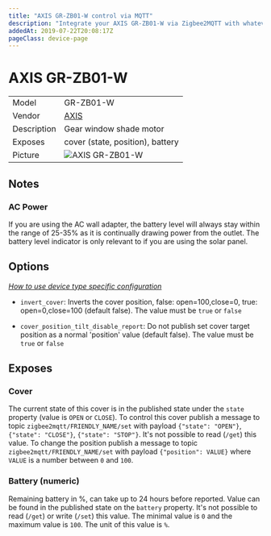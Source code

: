 ```yaml
---
title: "AXIS GR-ZB01-W control via MQTT"
description: "Integrate your AXIS GR-ZB01-W via Zigbee2MQTT with whatever smart home infrastructure you are using without the vendor's bridge or gateway."
addedAt: 2019-07-22T20:08:17Z
pageClass: device-page
---
```


<!-- !!!! -->
<!-- ATTENTION: This file is auto-generated through docgen! -->
<!-- You can only edit the "Notes"-Section between the two comment lines "Notes BEGIN" and "Notes END". -->
<!-- Do not use h1 or h2 heading within "## Notes"-Section. -->
<!-- !!!! -->

# AXIS GR-ZB01-W

|     |     |
|-----|-----|
| Model | GR-ZB01-W  |
| Vendor  | [AXIS](/supported-devices/#v=AXIS)  |
| Description | Gear window shade motor |
| Exposes | cover (state, position), battery |
| Picture | ![AXIS GR-ZB01-W](https://www.zigbee2mqtt.io/images/devices/GR-ZB01-W.png) |


<!-- Notes BEGIN: You can edit here. Add "## Notes" headline if not already present. -->
## Notes

### AC Power
If you are using the AC wall adapter, the battery level will always stay within the range of 25-35% as it is continually drawing power from the outlet.
The battery level indicator is only relevant to if you are using the solar panel.
<!-- Notes END: Do not edit below this line -->



## Options
*[How to use device type specific configuration](../guide/configuration/devices-groups.md#specific-device-options)*

* `invert_cover`: Inverts the cover position, false: open=100,close=0, true: open=0,close=100 (default false). The value must be `true` or `false`

* `cover_position_tilt_disable_report`: Do not publish set cover target position as a normal 'position' value (default false). The value must be `true` or `false`


## Exposes

### Cover 
The current state of this cover is in the published state under the `state` property (value is `OPEN` or `CLOSE`).
To control this cover publish a message to topic `zigbee2mqtt/FRIENDLY_NAME/set` with payload `{"state": "OPEN"}`, `{"state": "CLOSE"}`, `{"state": "STOP"}`.
It's not possible to read (`/get`) this value.
To change the position publish a message to topic `zigbee2mqtt/FRIENDLY_NAME/set` with payload `{"position": VALUE}` where `VALUE` is a number between `0` and `100`.

### Battery (numeric)
Remaining battery in %, can take up to 24 hours before reported.
Value can be found in the published state on the `battery` property.
It's not possible to read (`/get`) or write (`/set`) this value.
The minimal value is `0` and the maximum value is `100`.
The unit of this value is `%`.


